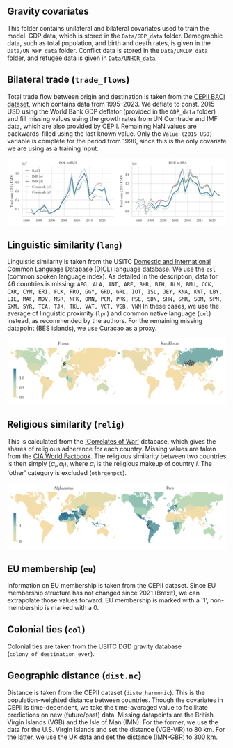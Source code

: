 Gravity covariates
---
This folder contains unilateral and bilateral covariates used to train the model.
GDP data, which is stored in the `Data/GDP_data` folder. Demographic data, such as total population, and
birth and death rates, is given in the `Data/UN_WPP_data` folder. Conflict data is stored in the
`Data/UNCDP_data` folder, and refugee data is given in `Data/UNHCR_data`.

## Bilateral trade (`trade_flows`)
Total trade flow between origin and destination is taken from the [CEPII BACI dataset](https://www.cepii.fr/CEPII/en/bdd_modele/bdd_modele_item.asp?id=37), 
which contains data from 1995–2023. We deflate to const. 2015 USD using the World Bank GDP deflator (provided in the 
`GDP_data` folder) and fill missing values using the growth rates from UN Comtrade and IMF data, which are also provided 
by CEPII. Remaining NaN values are backwards-filled using the last known value. Only the `Value (2015 USD)` variable is 
complete for the period from 1990, since this is the only covariate we are using as a training input.

![Trade.png](../../Images/Github/tradeflows_extrapolation.png)

## Linguistic similarity (`lang`)
Linguistic similarity is taken from the USITC [Domestic and International Common Language Database (DICL)](https://www.usitc.gov/data/gravity/dicl.htm) 
language database. We use the ``csl`` (common spoken language index). 
As detailed in the description, data for 46 countries is missing: ``AFG, ALA, ANT, ARE, BHR, BIH, BLM, BMU, CCK, CXR, CYM, ERI, FLK, FRO, GGY, GRD, GRL, IOT, ISL, JEY, KNA, KWT, LBY, LIE, MAF, MDV, MSR, NFK, OMN, PCN, PRK, PSE, SDN, SHN, SMR, SOM,
SPM, SXM, SYR, TCA, TJK, TKL, VAT, VCT, VGB, VNM`` 
In these cases, we use the average of linguistic proximity (``lpn``) and common native language (``cnl``) instead, as 
recommended by the authors. For the remaining missing datapoint (BES islands), we use Curacao as a proxy.

![Ling.png](../../Images/Github/ling.png)

## Religious similarity (`relig`)
This is calculated from the ['Correlates of War'](https://correlatesofwar.org/data-sets/world-religion-data/) database, 
which gives the shares of religious adherence for each country. 
Missing values are taken from the [CIA World Factbook](https://www.cia.gov/the-world-factbook/). 
The religious similarity between two countries is then simply $\langle \alpha_i, \alpha_j \rangle$, 
where $\alpha_i$ is the religious makeup of country $i$. The 'other' category is excluded (``othrgenpct``).

![Relig.png](../../Images/Github/relig_sim.png)

## EU membership (`eu`)
Information on EU membership is taken from the CEPII dataset. 
Since EU membership structure has not changed since 2021 (Brexit), we can extrapolate those values forward.
EU membership is marked with a '1', non-membership is marked with a 0.

## Colonial ties (`col`)
Colonial ties are taken from the USITC DGD gravity database (``colony_of_destination_ever``).

## Geographic distance (`dist.nc`)
Distance is taken from the CEPII dataset (``distw_harmonic``). 
This is the population-weighted distance between countries. 
Though the covariates in CEPII is time-dependent, we take the time-averaged value to facilitate predictions on 
new (future/past) data. Missing datapoints are the British Virgin Islands (VGB) and the Isle of Man (IMN). For the former, 
we use the data for the U.S. Virgin Islands and set the distance (VGB-VIR) to 80 km. For the latter, we use the UK data and
set the distance (IMN-GBR) to 300 km.

